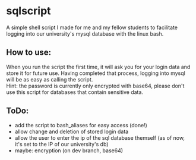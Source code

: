 # sqlscript

A simple shell script I made for me and my fellow students to facilitate logging into our university's mysql database with the linux bash.

## How to use:
When you run the script the first time, it will ask you for your login data and store it for future use. Having completed that process, logging into mysql will be as easy as calling the script.  
Hint: the password is currently only encrypted with base64, please don't use this script for databases that contain sensitive data.

## ToDo:
  * add the script to bash_aliases for easy access (done!)
  * allow change and deletion of stored login data
  * allow the user to enter the ip of the sql database themself (as of now, it's set to the IP of our university's db)
  * maybe: encryption (on dev branch, base64)
  

